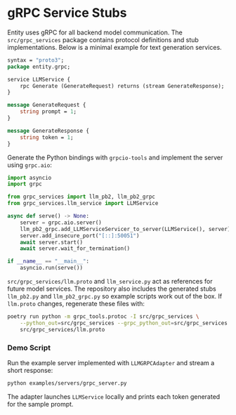 # gRPC Service Stubs

Entity uses gRPC for all backend model communication. The `src/grpc_services`
package contains protocol definitions and stub implementations. Below is a
minimal example for text generation services.

```proto
syntax = "proto3";
package entity.grpc;

service LLMService {
    rpc Generate (GenerateRequest) returns (stream GenerateResponse);
}

message GenerateRequest {
    string prompt = 1;
}

message GenerateResponse {
    string token = 1;
}
```

Generate the Python bindings with `grpcio-tools` and implement the server using
`grpc.aio`:

```python
import asyncio
import grpc

from grpc_services import llm_pb2, llm_pb2_grpc
from grpc_services.llm_service import LLMService

async def serve() -> None:
    server = grpc.aio.server()
    llm_pb2_grpc.add_LLMServiceServicer_to_server(LLMService(), server)
    server.add_insecure_port("[::]:50051")
    await server.start()
    await server.wait_for_termination()

if __name__ == "__main__":
    asyncio.run(serve())
```

``src/grpc_services/llm.proto`` and ``llm_service.py`` act as references for
future model services. The repository also includes the generated stubs
``llm_pb2.py`` and ``llm_pb2_grpc.py`` so example scripts work out of the box.
If ``llm.proto`` changes, regenerate these files with:

```bash
poetry run python -m grpc_tools.protoc -I src/grpc_services \
    --python_out=src/grpc_services --grpc_python_out=src/grpc_services \
    src/grpc_services/llm.proto
```

### Demo Script

Run the example server implemented with ``LLMGRPCAdapter`` and stream a short
response:

```bash
python examples/servers/grpc_server.py
```

The adapter launches ``LLMService`` locally and prints each token generated for
the sample prompt.
